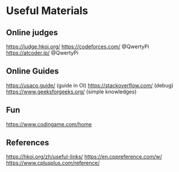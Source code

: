 # Useful Materials

## Online judges
https://judge.hkoi.org/
https://codeforces.com/ @QwertyPi
https://atcoder.jp/ @QwertyPi


## Online Guides
https://usaco.guide/ (guide in OI)
https://stackoverflow.com/ (debug)
https://www.geeksforgeeks.org/ (simple knowledges)

## Fun
https://www.codingame.com/home

## References
https://hkoi.org/zh/useful-links/
https://en.cppreference.com/w/
https://www.cplusplus.com/reference/
